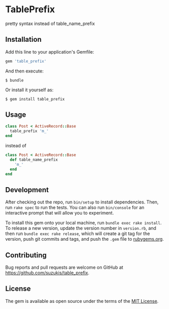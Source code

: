 # TablePrefix

pretty syntax instead of table_name_prefix

## Installation

Add this line to your application's Gemfile:

```ruby
gem 'table_prefix'
```

And then execute:

    $ bundle

Or install it yourself as:

    $ gem install table_prefix

## Usage

```ruby
class Post < ActiveRecord::Base
  table_prefix 'm_'
end
```

instead of

```ruby
class Post < ActiveRecord::Base
  def table_name_prefix
    'm_'
  end
end
```

## Development

After checking out the repo, run `bin/setup` to install dependencies. Then, run `rake spec` to run the tests. You can also run `bin/console` for an interactive prompt that will allow you to experiment.

To install this gem onto your local machine, run `bundle exec rake install`. To release a new version, update the version number in `version.rb`, and then run `bundle exec rake release`, which will create a git tag for the version, push git commits and tags, and push the `.gem` file to [rubygems.org](https://rubygems.org).

## Contributing

Bug reports and pull requests are welcome on GitHub at https://github.com/suzukis/table_prefix.


## License

The gem is available as open source under the terms of the [MIT License](http://opensource.org/licenses/MIT).

